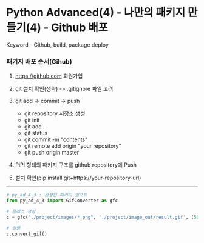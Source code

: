 # Python Advanced(4) - 나만의 패키지 만들기(4) - Github 배포
Keyword - Github, build, package deploy

  
### 패키지 배포 순서(Gihub)
1. https://github.com 회원가입
2. git 설치 확인(생략) -> .gitignore 파일 고려
3. git add -> commit -> push
   - git repository 저장소 생성
   - git init
   - git add .
   - git status
   - git commit -m "contents"
   - git remote add origin "your repository"
   - git push origin master

4. PiPI 형태의 패키지 구조를 github repository에 Push
5. 설치 확인(pip install git+https://your-repository-url)

---

```python
# py_ad_4_3 : 완성된 패키지 임포트
from py_ad_4_3 import GifConverter as gfc

# 클래스 생성
c = gfc("./project/images/*.png", './project/image_out/result.gif', (500,240))

# 실행
c.convert_gif()
```
